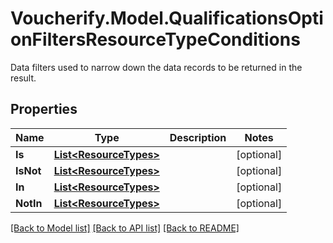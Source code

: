 # Voucherify.Model.QualificationsOptionFiltersResourceTypeConditions
Data filters used to narrow down the data records to be returned in the result.

## Properties

Name | Type | Description | Notes
------------ | ------------- | ------------- | -------------
**Is** | [**List&lt;ResourceTypes&gt;**](ResourceTypes.md) |  | [optional] 
**IsNot** | [**List&lt;ResourceTypes&gt;**](ResourceTypes.md) |  | [optional] 
**In** | [**List&lt;ResourceTypes&gt;**](ResourceTypes.md) |  | [optional] 
**NotIn** | [**List&lt;ResourceTypes&gt;**](ResourceTypes.md) |  | [optional] 

[[Back to Model list]](../../README.md#documentation-for-models) [[Back to API list]](../../README.md#documentation-for-api-endpoints) [[Back to README]](../../README.md)

